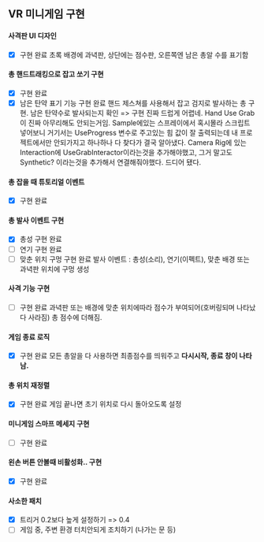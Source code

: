 ## VR 미니게임 구현
#### 사격판 UI 디자인
- [x] 구현 완료
초록 배경에 과녁판, 상단에는 점수판, 오른쪽엔 남은 총알 수를 표기함
#### 총 핸드트래킹으로 잡고 쏘기 구현
- [x] 구현 완료
- [x] 남은 탄약 표기 기능 구현 완료
핸드 제스쳐를 사용해서 잡고 검지로 발사하는 총 구현. 남은 탄약수로 발사되는지 확인
=> 구현 진짜 드럽게 어렵네. Hand Use Grab이 진짜 아무리해도 안되는거임. Sample에있는 스프레이에서 혹시몰라 스크립트 넣어보니 거기서는 UseProgress 변수로 주고있는 힘 값이 잘 출력되는데 내 프로젝트에서만 안되가지고 하나하나 다 찾다가 결국 알아냈다. Camera Rig에 있는 Interaction에 UseGrabInteractor이라는것을 추가해야했고, 그거 말고도 Synthetic? 이라는것을 추가해서 연결해줘야했다. 드디어 됐다.
#### 총 잡을 때 튜토리얼 이벤트
- [x] 구현 완료
#### 총 발사 이벤트 구현
- [x] 총성 구현 완료
- [ ] 연기 구현 완료
- [ ] 맞춘 위치 구멍 구현 완료
발사 이벤트 : 총성(소리), 연기(이펙트), 맞춘 배경 또는 과녁판 위치에 구멍 생성
#### 사격 기능 구현
- [ ] 구현 완료
과녁판 또는 배경에 맞춘 위치에따라 점수가 부여되어(호버링되며 나타났다 사라짐) 총 점수에 더해짐.
#### 게임 종료 로직
- [x] 구현 완료
모든 총알을 다 사용하면 최종점수를 띄워주고 **다시시작, 종료 창이 나타남.**
#### 총 위치 재정렬
- [x] 구현 완료
게임 끝나면 초기 위치로 다시 돌아오도록 설정
#### 미니게임 스마프 메세지 구현
- [ ] 구현 완료
#### 왼손 버튼 안볼때 비활성화.. 구현
- [x] 구현 완료
#### 사소한 패치
- [x] 트리거 0.2보다 높게 설정하기 => 0.4
- [ ] 게임 중, 주변 환경 터치안되게 조치하기 (나가는 문 등)